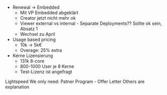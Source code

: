  - Renewal -> Embedded
	 - Mit VP Embedded abgeklärt
	 - Creator jetzt nicht mehr ok
	 - Viewer external vs internal - Separate Deployments?? Sollte ok sein, Absatz 1
	 - Wechsel zu April
 - Usage based pricing
	 - 10k -> 5k€
	 - Overage: 25% extra
 - Kerne Lizensierung
	 - 131k 8-core
	 - 800-1000 User je 8 Kerne
	 - Test-Lizenz ist angefragt


Lightspeed
We only need:
Patner Program - Offer Letter
Others are explanation
